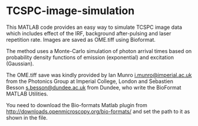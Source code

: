 # TCSPC-image-simulation
This MATLAB code provides an easy way to simulate TCSPC image data which includes effect of the IRF, background after-pulsing and laser repetition rate. Images are saved as OME.tiff using Bioformat.

The method uses a Monte-Carlo simulation of photon arrival times based on probability density functions of emission (exponential) and excitation (Gaussian). 

The OME.tiff save was kindly provided by Ian Munro <i.munro@imperial.ac.uk> from the Photonics Group at Imperial College, London and Sebastien Besson <s.besson@dundee.ac.uk> from Dundee, who write the BioFormat MATLAB Utilities.

You need to download the Bio-formats Matlab plugin from 
http://downloads.openmicroscopy.org/bio-formats/
and set the path to it as shown in the file.
